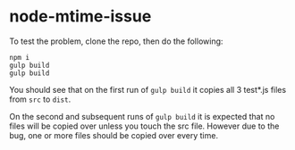 # node-mtime-issue

To test the problem, clone the repo, then do the following:

```
npm i
gulp build
gulp build
```

You should see that on the first run of `gulp build` it copies all 3 test*.js files from `src` to `dist`.

On the second and subsequent runs of `gulp build` it is expected that no files will be copied over unless you touch the src file. However due to the bug, one or more files should be copied over every time.
